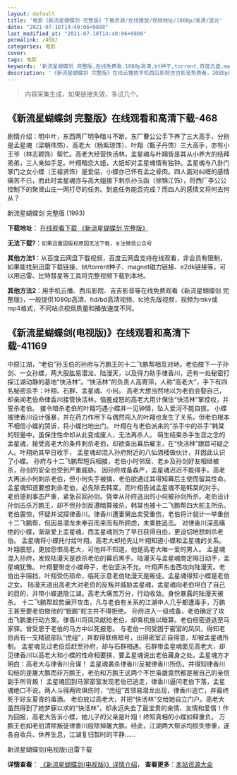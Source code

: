 ```yaml
---
layout: default
title: '电影《新流星蝴蝶剑 完整版》下载资源/在线播放/视频地址/1080p/高清/蓝光'
date: "2021-07-10T14:40:06+0800"
last_modified_at: "2021-07-10T14:40:06+0800"
permalink: /468/
categories: 电影
cover:
tags: 电影
keywords: '新流星蝴蝶剑 完整版,在线免费看,1080p高清,bt种子,torrent,百度云盘,magnet,磁力链,迅雷下载资源'
description: '《新流星蝴蝶剑 完整版》在线云播放手机西瓜影院吉吉影音免费看，1080p高清bd/hd未删减完整版和tc抢先枪版，mkv/mp4格式，附带bt/torrent种子、magnet/磁力链、百度云盘、网盘资源迅雷下载链接'
---
```


>内容采集生成，如果链接失效，多试几个。


## 《新流星蝴蝶剑 完整版》在线观看和高清下载-468

剧情介绍：明中叶，东西两厂明争暗斗不断。东厂曹公公手下养了三大高手，分别是孟星魂（梁朝伟饰）、高老大（杨紫琼饰）、叶翔（甄子丹饰）三大高手，亦有小王爷（林志颖饰）帮忙。高老大经营快活林，孟星魂与叶翔皆是其从小养大的结拜弟弟，三人亲如手足。叶翔暗恋大姐，大姐却对孟星魂情有独钟。孟星魂与八卦门掌门之女小蝶（王祖贤饰）是爱侣，小蝶亦已怀有孟之骨肉。四人面对纠缠的感情痛苦不已，而此时孟星魂亦与高大姐接下刺杀孙玉函（徐锦江饰），将西厂李公公控制下的聚贤山庄一网打尽的任务。到底任务能否完成？而四人的感情又将何去何从？


新流星蝴蝶剑 完整版 (1993)

**下载地址**： [在线观看下载 《新流星蝴蝶剑 完整版》](https://www.btbtdy.me/btdy/dy16829.html) 


**无法下载?**：`如果迅雷因版权原因无法下载，关注微信公众号 `

**其他方法1**：从百度云网盘下载视频，百度云网盘支持在线观看，非会员有限制，如果能找到迅雷下载链接、bt/torrent种子、magnet磁力链接、e2dk链接等，可以用迅雷、比特彗星等工具将完整视频下载到本地。

**其他方法2**：用手机云播、西瓜影院、吉吉影音等在线免费观看《新流星蝴蝶剑 完整版》，一般提供1080p高清、hd/bd高清视频、tc抢先版视频，视频为mkv或mp4格式，不同站点视频质量和播放速度不同。


## 《新流星蝴蝶剑(电视版)》在线观看和高清下载-41169

中原江湖，&ldquo;老伯”孙玉伯的孙府与万鹏王的十二飞鹏帮相互对峙。老伯膝下一子孙剑、一女孙蝶，两大股肱易潜龙、陆漫天，以及得力助手律香川，还有一处秘密打探江湖动静的基地“快活林&rdquo;。&ldquo;快活林&rdquo;的负责人高寄萍，人称“高老大”，手下有四名秘密杀手：叶翔、石群、孟星魂、小何。 高老大想当然地以为老伯会娶自己，却亲闻老伯命律香川接管快活林。恼羞成怒的高老大用计保住“快活林&rdquo;掌控权，并誓杀老伯。 接令暗杀老伯的叶翔巧遇小蝶并一见钟情，坠入爱河不能自拔。 小蝶被律香川设计强暴，并在药力作用下与偶然闯入的叶翔也发生了关系。但老伯根本不相信小蝶的哭诉，将小蝶扫地出门。 叶翔在与老伯派来的&ldquo;杀手中的杀手&rdquo;韩棠的较量中，虽保住性命却从此变成废人，无法再杀人。 萌生结束杀手生涯之念的孟星魂，接受高老大的条件刺杀老伯，却欲查出幕后雇主，在&ldquo;快活林&rdquo;跟踪可疑之人。叶翔劝其早日收手， 孟星魂却混入孙府附近的八仙酒楼做伙计，并因此认识了小蝶。 孙府与十二飞鹏帮短兵相接，老伯小时邻居、老乡及孙剑好友相继被杀，孙剑的安全也受到严重威胁。 因孙府戒备森严，孟星魂迟迟不能得手。高老大再派小何刺杀老伯，但小何失手被擒，老伯欲通过其得知幕后主使而留其性命。孟星魂知道要想刺杀老伯，必先除去韩棠，而叶翔告诫孟星魂不是韩棠的对手。 老伯感到事态严重，紧急召回孙剑。侥幸从孙府逃出的小何被孙剑所杀。老伯设计孙剑击杀万鹏王，却不但孙剑反遭暗算被杀，韩棠也被十二飞鹏帮四大舵主所杀。 老伯震惊，怀疑并试探律香川。律香川遭妻舅出卖受重伤，老伯将计就计一举重创十二飞鹏帮，但因易潜龙未奉召而来而有所顾虑，未乘胜追击。 对律香川深恶痛绝的小蝶，渐渐爱上孟星魂，而孟星魂则为了早日获得自由，更迫切地想刺杀老伯。 孟星魂将小蝶托付给叶翔。高老大却抢先让叶翔知道小蝶和孟星魂的关系。叶翔震怒，更加怨恨高老大，可他并不知道，他是高老大唯一爱的男人。 孟星魂混入孙府，发现陆漫天是欲杀老伯的幕后黑手。陆漫天与孟星魂商定隔日动手，孟星魂犹豫。 叶翔要带走小蝶母子，老伯坚决不允。叶翔声东击西攻向陆漫天。老伯出手阻挡，叶翔受伤殒命，临死示意老伯陆漫天是叛徒。孟星魂得知小蝶是老伯之女。 陆漫天道出高老大对老伯的反叛并威胁孟星魂，孟星魂向老伯坦白了自己的目的，并带小蝶退隐江湖。高老大痛苦万分，行动收敛。身份暴露的陆漫天被杀。 十二飞鹏帮趁势展开攻击，凡与老伯有关系的江湖中人几乎都遭毒手，万鹏王甚至要老伯做他的&ldquo;银鹏”舵主并不得拒绝。 孙府进入一级戒备，老伯确定了攻击飞鹏堡行动方案。律香川将凤凤献给老伯，却乘机施以暗算。老伯经密道逃至马家驿。曾受恩于老伯的马方中以死报恩。 与老伯一同受困于密室的凤凤，得知老伯尚有一支精锐部队&ldquo;虎组”，并取得联络暗号，出得密室正自得意，却被孟星魂所制。 孟星魂见过老伯后赶至孙府，却与石群相遇。石群带孟星魂面见高老大，却见律香川以高老大和小蝶的性命相要挟，要孟星魂说出老伯藏身之处。孟星魂方才明白：高老大与律香川合谋！ 孟星魂袭杀律香川反被律香川所伤，并得知律香川勾结的是屠大鹏而非万鹏王，老伯和万鹏王这两个不世枭雄竟然都是被自己的亲信副手所背叛！ 孟星魂回到马家密室发现老伯已逃走，律香川逼问老伯下落，孟星魂绝口不说。两人斗得两败俱伤时，&ldquo;虎组”首领易潜龙出现，律香川逃亡，并最终死于好友夏青的毒酒。 老伯放过高老大，并把&ldquo;快活林&rdquo;交给她自立门户。高老大虽然得到了她梦寐以求的&ldquo;快活林&rdquo;，却永远失去了最宝贵的亲情、友情和爱情！作为回报，高老大告诉小蝶，她儿子的父亲是叶翔！终知真相的小蝶如释重负。 万鹏王也如老伯清除叛徒律香川般除掉屠大鹏。经此，江湖两大帮派均损失惨重，遂各自收兵、休养生息，江湖复归暂时的平静&hellip;…


新流星蝴蝶剑(电视版)迅雷下载

**详情查看**： [《新流星蝴蝶剑(电视版)》详情介绍](/movie/41169/)， **查看更多**：[本站资源大全](/movie/t/all/)

